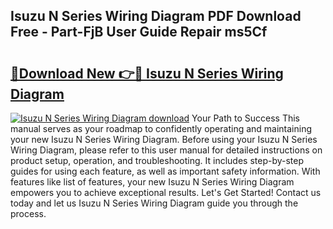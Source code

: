 ## Isuzu N Series Wiring Diagram PDF Download Free - Part-FjB User Guide Repair ms5Cf

# <h2><a href="http://dflr1qo.blite.top/?on=Isuzu+N+Series+Wiring+Diagram">🔗Download New 👉🔴 Isuzu N Series Wiring Diagram</a></h2>

[![Isuzu N Series Wiring Diagram download](https://i.imgur.com/lujVjoI.png)](http://dflr1qo.blite.top/?on=Isuzu+N+Series+Wiring+Diagram)
Your Path to Success This manual serves as your roadmap to confidently operating and maintaining your new Isuzu N Series Wiring Diagram. Before using your Isuzu N Series Wiring Diagram, please refer to this user manual for detailed instructions on product setup, operation, and troubleshooting. It includes step-by-step guides for using each feature, as well as important safety information. With features like list of features, your new Isuzu N Series Wiring Diagram empowers you to achieve exceptional results. Let's Get Started! Contact us today and let us Isuzu N Series Wiring Diagram guide you through the process.
